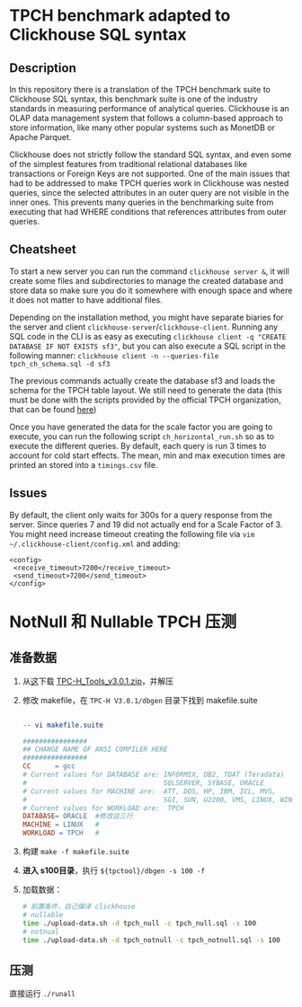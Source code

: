 # TPCH benchmark adapted to Clickhouse SQL syntax

## Description

In this repository there is a translation of the TPCH benchmark suite to Clickhouse SQL syntax, this benchmark suite is one of the industry standards in measuring performance of analytical queries. Clickhouse is an OLAP data management system that follows a column-based approach to store information, like many other popular systems such as MonetDB or Apache Parquet. 

Clickhouse does not strictly follow the standard SQL syntax, and even some of the simplest features from traditional relational databases like transactions or Foreign Keys are not supported. One of the main issues that had to be addressed to make TPCH queries work in Clickhouse was nested queries, since the selected attributes in an outer query are not visible in the inner ones. This prevents many queries in the benchmarking suite from executing that had WHERE conditions that references attributes from outer queries.

## Cheatsheet

To start a new server you can run the command `clickhouse server &`, it will create some files and subdirectories to manage the created database and store data so make sure you do it somewhere with enough space and where it does not matter to have additional files. 

Depending on the installation method, you might have separate biaries for the server and client `clickhouse-server`/`clickhouse-client`. Running any SQL code in the CLI is as easy as executing `clickhouse client -q "CREATE DATABASE IF NOT EXISTS sf3"`, but you can also execute a SQL script in the following manner: `clickhouse client -n --queries-file tpch_ch_schema.sql -d sf3`

The previous commands actually create the database sf3 and loads the schema for the TPCH table layout. We still need to generate the data (this must be done with the scripts provided by the official TPCH organization, that can be found [here](https://tpc.org/TPC_Documents_Current_Versions/download_programs/tools-download-request5.asp?bm_type=TPC-H&bm_vers=3.0.0&mode=CURRENT-ONLY))

Once you have generated the data for the scale factor you are going to execute, you can run the following script `ch_horizontal_run.sh` so as to execute the different queries. By default, each query is run 3 times to account for cold start effects. The mean, min and max execution times are printed an stored into a `timings.csv` file.

## Issues 

By default, the client only waits for 300s for a query response from the server. Since queries 7 and 19 did not actually end for a Scale Factor of 3. You might need increase timeout creating the following file via `vim ~/.clickhouse-client/config.xml` and adding:

```
<config>
 <receive_timeout>7200</receive_timeout>
 <send_timeout>7200</send_timeout>
</config>
```

# NotNull 和 Nullable TPCH 压测

## 准备数据

1. 从[这](https://www.tpc.org/tpc_documents_current_versions/current_specifications5.asp)下载 [TPC-H_Tools_v3.0.1.zip](https://www.tpc.org/TPC_Documents_Current_Versions/download_programs/tools-download-request5.asp?bm_type=TPC-H&bm_vers=3.0.1&mode=CURRENT-ONLY)，并解压

2. 修改 makefile，在 `TPC-H V3.0.1/dbgen` 目录下找到 makefile.suite

   ```makefile
   
   -- vi makefile.suite
   
   ################
   ## CHANGE NAME OF ANSI COMPILER HERE
   ################
   CC      = gcc
   # Current values for DATABASE are: INFORMIX, DB2, TDAT (Teradata)
   #                                  SQLSERVER, SYBASE, ORACLE
   # Current values for MACHINE are:  ATT, DOS, HP, IBM, ICL, MVS,
   #                                  SGI, SUN, U2200, VMS, LINUX, WIN32
   # Current values for WORKLOAD are:  TPCH
   DATABASE= ORACLE  #修改这三行
   MACHINE = LINUX   #
   WORKLOAD = TPCH   #
   ```

3. 构建 `make -f makefile.suite`

4. **进入 s100目录**，执行  `${tpctool}/dbgen -s 100 -f`

5. 加载数据：

   ```bash
   # 前置条件，自己编译 clickhouse
   # nullable
   time ./upload-data.sh -d tpch_null -c tpch_null.sql -s 100
   # notnual
   time ./upload-data.sh -d tpch_notnull -c tpch_notnull.sql -s 100
   ```

## 压测

直接运行 `./runall`

